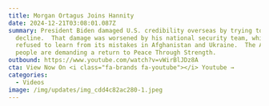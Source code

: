 ```yaml
---
title: Morgan Ortagus Joins Hannity
date: 2024-12-21T03:08:01.087Z
summary: President Biden damaged U.S. credibility overseas by trying to hide his
  decline.  That damage was worsened by his national security team, which
  refused to learn from its mistakes in Afghanistan and Ukraine.  The American
  people are demanding a return to Peace Through Strength.
outbound: https://www.youtube.com/watch?v=vWirBlJDz8A
cta: View Now On <i class="fa-brands fa-youtube"></i> Youtube →
categories:
  - Videos
image: /img/updates/img_cdd4c82ac280-1.jpeg
---
```

